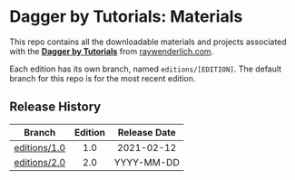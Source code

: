 # Dagger by Tutorials: Materials

This repo contains all the downloadable materials and projects associated with the **[Dagger by Tutorials](https://www.raywenderlich.com/books/dagger-by-tutorials)** from [raywenderlich.com](https://www.raywenderlich.com).

Each edition has its own branch, named `editions/[EDITION]`. The default branch for this repo is for the most recent edition.

## Release History

| Branch                                                                           | Edition | Release Date |
| ---------------------------------------------------------------------------------|:-------:|:------------:|
| [editions/1.0](https://github.com/raywenderlich/dag-materials/tree/editions/1.0) | 1.0     | 2021-02-12   |
| [editions/2.0](https://github.com/raywenderlich/dag-materials/tree/editions/2.0) | 2.0     | YYYY-MM-DD   |
